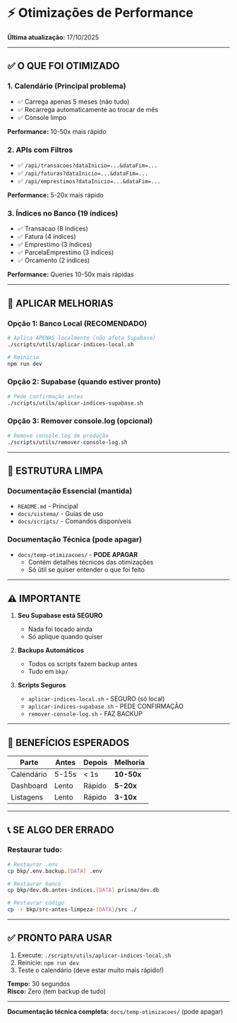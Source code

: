 # ⚡ Otimizações de Performance

**Última atualização:** 17/10/2025

---

## ✅ O QUE FOI OTIMIZADO

### 1. **Calendário** (Principal problema)
- ✅ Carrega apenas 5 meses (não tudo)
- ✅ Recarrega automaticamente ao trocar de mês
- ✅ Console limpo

**Performance:** 10-50x mais rápido

### 2. **APIs com Filtros**
- ✅ `/api/transacoes?dataInicio=...&dataFim=...`
- ✅ `/api/faturas?dataInicio=...&dataFim=...`
- ✅ `/api/emprestimos?dataInicio=...&dataFim=...`

**Performance:** 5-20x mais rápido

### 3. **Índices no Banco** (19 índices)
- ✅ Transacao (8 índices)
- ✅ Fatura (4 índices)
- ✅ Emprestimo (3 índices)
- ✅ ParcelaEmprestimo (3 índices)
- ✅ Orcamento (2 índices)

**Performance:** Queries 10-50x mais rápidas

---

## 🚀 APLICAR MELHORIAS

### Opção 1: Banco Local (RECOMENDADO)
```bash
# Aplica APENAS localmente (não afeta Supabase)
./scripts/utils/aplicar-indices-local.sh

# Reinicia
npm run dev
```

### Opção 2: Supabase (quando estiver pronto)
```bash
# Pede confirmação antes
./scripts/utils/aplicar-indices-supabase.sh
```

### Opção 3: Remover console.log (opcional)
```bash
# Remove console.log de produção
./scripts/utils/remover-console-log.sh
```

---

## 📁 ESTRUTURA LIMPA

### Documentação Essencial (mantida)
- `README.md` - Principal
- `docs/sistema/` - Guias de uso
- `docs/scripts/` - Comandos disponíveis

### Documentação Técnica (pode apagar)
- `docs/temp-otimizacoes/` - **PODE APAGAR**
  - Contém detalhes técnicos das otimizações
  - Só útil se quiser entender o que foi feito

---

## ⚠️ IMPORTANTE

1. **Seu Supabase está SEGURO**
   - Nada foi tocado ainda
   - Só aplique quando quiser

2. **Backups Automáticos**
   - Todos os scripts fazem backup antes
   - Tudo em `bkp/`

3. **Scripts Seguros**
   - `aplicar-indices-local.sh` - SEGURO (só local)
   - `aplicar-indices-supabase.sh` - PEDE CONFIRMAÇÃO
   - `remover-console-log.sh` - FAZ BACKUP

---

## 🎯 BENEFÍCIOS ESPERADOS

| Parte | Antes | Depois | Melhoria |
|-------|-------|--------|----------|
| Calendário | 5-15s | < 1s | **10-50x** |
| Dashboard | Lento | Rápido | **5-20x** |
| Listagens | Lento | Rápido | **3-10x** |

---

## 📞 SE ALGO DER ERRADO

### Restaurar tudo:
```bash
# Restaurar .env
cp bkp/.env.backup.[DATA] .env

# Restaurar banco
cp bkp/dev.db.antes-indices.[DATA] prisma/dev.db

# Restaurar código
cp -r bkp/src-antes-limpeza-[DATA]/src ./
```

---

## ✅ PRONTO PARA USAR

1. Execute: `./scripts/utils/aplicar-indices-local.sh`
2. Reinicie: `npm run dev`
3. Teste o calendário (deve estar muito mais rápido!)

**Tempo:** 30 segundos  
**Risco:** Zero (tem backup de tudo)

---

**Documentação técnica completa:** `docs/temp-otimizacoes/` (pode apagar)
